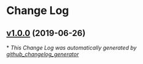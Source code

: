 # Change Log

## [v1.0.0](https://github.com/compwright/feathers-bee-queue/tree/v1.0.0) (2019-06-26)


\* *This Change Log was automatically generated by [github_changelog_generator](https://github.com/skywinder/Github-Changelog-Generator)*